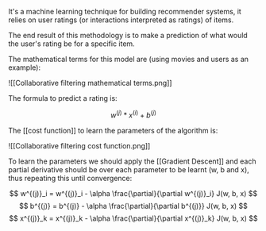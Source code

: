 It's a machine learning technique for building recommender systems, it relies on user ratings (or interactions interpreted as ratings) of items.

The end result of this methodology is to make a prediction of what would the user's rating be for a specific item.

The mathematical terms for this model are (using movies and users as an example):

![[Collaborative filtering mathematical terms.png]]

The formula to predict a rating is:

$$
w^{(j)}*x^{(i)} + b^{(j)}
$$

The [[cost function]] to learn the parameters of the algorithm is:

![[Collaborative filtering cost function.png]]

To learn the parameters we should apply the [[Gradient Descent]] and each partial derivative should be over each parameter to be learnt (w, b and x), thus repeating this until convergence:

$$
w^{(j)}_i = w^{(j)}_i - \alpha \frac{\partial}{\partial w^{(j)}_i} J(w, b, x)
$$
$$
b^{(j)} = b^{(j)} - \alpha \frac{\partial}{\partial b^{(j)}} J(w, b, x)
$$
$$
x^{(j)}_k = x^{(j)}_k - \alpha \frac{\partial}{\partial x^{(j)}_k} J(w, b, x)
$$

